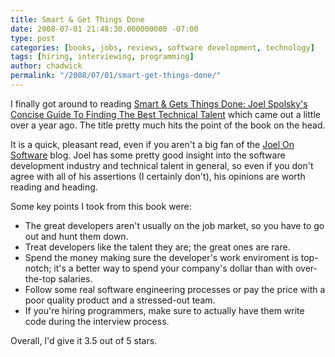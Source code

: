 ```yaml
---
title: Smart & Get Things Done
date: 2008-07-01 21:48:30.000000000 -07:00
type: post
categories: [books, jobs, reviews, software development, technology]
tags: [hiring, interviewing, programming]
author: chadwick
permalink: "/2008/07/01/smart-get-things-done/"
---
```

I finally got around to reading [Smart & Gets Things Done: Joel Spolsky's
Concise Guide To Finding The Best Technical
Talent](http://www.amazon.com/Smart-Gets-Things-Done-Technical/dp/1590598385)
which came out a little over a year ago. The title pretty much hits the point
of the book on the head.

It is a quick, pleasant read, even if you aren't a big fan of the [Joel On
Software](http://www.joelonsoftware.com/) blog. Joel has some pretty good
insight into the software development industry and technical talent in
general, so even if you don't agree with all of his assertions (I certainly
don't), his opinions are worth reading and heading.

Some key points I took from this book were:

- The great developers aren't usually on the job market, so you have to go out and hunt them down.
- Treat developers like the talent they are; the great ones are rare.
- Spend the money making sure the developer's work enviroment is top-notch; it's a better way to spend your company's dollar than with over-the-top salaries.
- Follow some real software engineering processes or pay the price with a poor quality product and a stressed-out team.
- If you're hiring programmers, make sure to actually have them write code during the interview process.

Overall, I'd give it 3.5 out of 5 stars.

